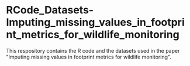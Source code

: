 # RCode_Datasets-Imputing_missing_values_in_footprint_metrics_for_wildlife_monitoring
This respository contains the R code and the datasets used in the paper "Imputing missing values in footprint metrics for wildlife monitoring". 
